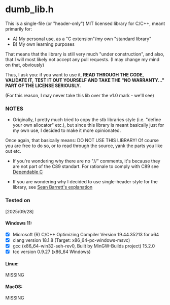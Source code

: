 # dumb\_lib.h

This is a single-file (or "header-only") MIT licensed library for C/C++,
meant primarily for:
+ A) My personal use, as a "C extension"/my own "standard library"
+ B) My own learning purposes

That means that the library is still very much "under construction",
and also, that I will most likely not accept any pull requests.
(I may change my mind on that, obviously)

Thus, I ask you: if you want to use it, **READ THROUGH THE CODE, VALIDATE IT,**
**TEST IT OUT YOURSELF AND TAKE THE "NO WARRANTY..." PART OF THE LICENSE SERIOUSLY.**

(For this reason, I may never take this lib over the v1.0 mark - we'll see)

### NOTES

- Originally, I pretty much tried to copy the stb libraries style (i.e. "define your own allocator" etc.), but since this library is meant basically just for my own use, I decided to make it more opinionated.

Once again, that basically means: DO NOT USE THIS LIBRARY! Of course you are free to do so, or to read through the source, yank the parts you like out etc.

- If you're wondering why there are no "//" comments, it's because they are not part
of the C89 standart. For rationale to comply with C89 see [Dependable C](https://www.dependablec.org/)

- If you are wondering why I decided to use single-header style for the library, see [Sean Barrett's explanation](https://github.com/nothings/stb?tab=readme-ov-file#why-single-file-headers)

### Tested on

[2025/09/28]
#### Windows 11:
- [x] Microsoft (R) C/C++ Optimizing Compiler Version 19.44.35213 for x64
- [x] clang version 18.1.8 (Target: x86\_64-pc-windows-msvc)
- [x] gcc (x86\_64-win32-seh-rev0, Built by MinGW-Builds project) 15.2.0
- [x] tcc version 0.9.27 (x86\_64 Windows)

#### Linux:
MISSING

#### MacOS:
MISSING

